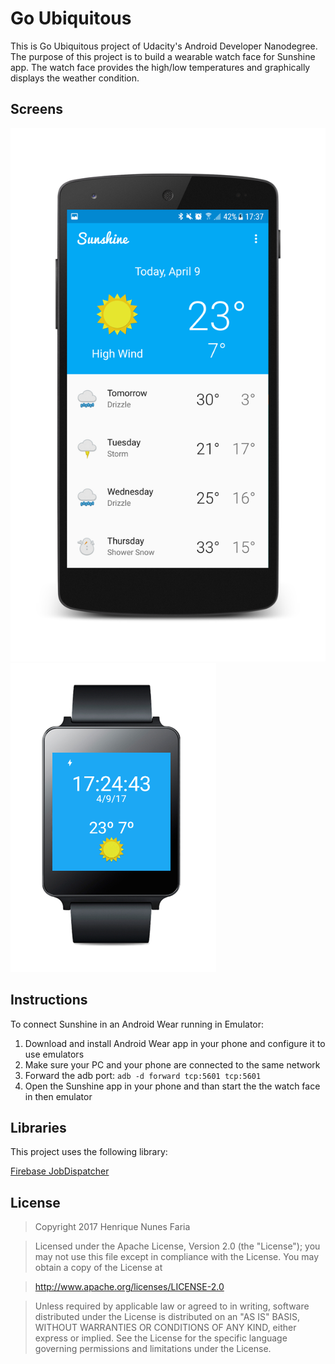 Go Ubiquitous
======

This is Go Ubiquitous project of Udacity's Android Developer Nanodegree.
The purpose of this project is to build a wearable watch face for Sunshine app.
The watch face provides the high/low temperatures and graphically displays the weather condition.



Screens
------

![alt text](https://github.com/henriquenfaria/go-ubiquitous/blob/master/art/sunshine_phone.png "Sunshine Phone")
![alt text](https://github.com/henriquenfaria/go-ubiquitous/blob/master/art/sunshine_wearable.png "Sunshine Wearable")



Instructions
------

To connect Sunshine in an Android Wear running in Emulator:

1) Download and install Android Wear app in your phone and configure it to use emulators
2) Make sure your PC and your phone are connected to the same network
3) Forward the adb port: `adb -d forward tcp:5601 tcp:5601`
4) Open the Sunshine app in your phone and than start the the watch face in then emulator



Libraries
------

This project uses the following library:

[Firebase JobDispatcher](https://github.com/firebase/firebase-jobdispatcher-android)



License
------

> Copyright 2017 Henrique Nunes Faria

> Licensed under the Apache License, Version 2.0 (the "License"); you may not use this file except in compliance with the License. You may obtain a copy of the License at

> http://www.apache.org/licenses/LICENSE-2.0

> Unless required by applicable law or agreed to in writing, software distributed under the License is distributed on an "AS IS" BASIS, WITHOUT WARRANTIES OR CONDITIONS OF ANY KIND, either express or implied. See the License for the specific language governing permissions and limitations under the License.
